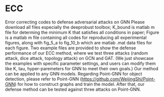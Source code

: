 # ECC
Error correcting codes to defense adversarial attacks on GNN
Please download all files especially the deeprobust toolbox;
K_bound is matlab m file for determing the minimum K that satisfies all conditions in paper;
Figure is a matlab m file containing all codes for reproducing all experimental figures, along with fig_5_a to fig_10_b which are matlab .mat data files for each figure.
Two example files are provided to show the defense performance of our ECC method, where we test three attacks (random attack, dice attack, topology attack) on GCN and GAT. (We just showcase the examples with specific parameter settings, and users can modify them like K, tau, hyper-paremeters for GNN to meet their own goals.)
Our method can be applied to any GNN models. Regarding Point-GNN for object detection, please refer to Point-GNN (https://github.com/WeijingShi/Point-GNN) for how to construct graphs and train the model. After that, our defense method can be tested against three attacks on Point-GNN. 

